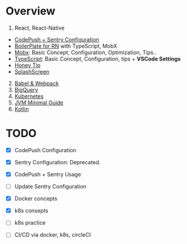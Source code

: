 # Overview

1. React, React-Native

  - [CodePush + Sentry Configuration](./React%2C%20React-Native/Sentry%2BCodePush)
  - [BoilerPlate for RN](./React%2C%20React-Native/BolierPlate)
  with TypeScript, MobX
  - [Mobx](./React%2C%20React-Native/Mobx): Basic Concept, Configuration, Optimization, Tips..
  - [TypeScript](./React%2C%20React-Native/TypeScript): Basic Concept, Configuration, tips + **VSCode Settings**
  - [Honey Tip](./React%2C%20React-Native/Honey%20Tip)
  - [SplashScreen](./React%2C%20React-Native/SplashScreen)

2. [Babel & Webpack](./BabelWebpack)
3. [BigQuery](./BigQuery)
4. [Kubernetes](./Kubernetes)
5. [JVM Minimal Guide](./Java)
6. [Kotlin](./Kotlin)



# TODO

- [x] CodePush Configuration
- [x] Sentry Configuration: Deprecated.
- [x] CodePush + Sentry Usage
- [ ] Update Sentry Configuration
- [x] Docker concepts
- [x] k8s consepts
- [ ] k8s practice
- [ ] CI/CD via docker, k8s, circleCI

